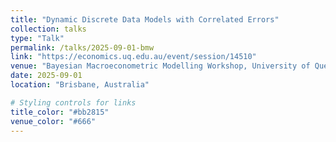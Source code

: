 ```yaml
---
title: "Dynamic Discrete Data Models with Correlated Errors"
collection: talks
type: "Talk"
permalink: /talks/2025-09-01-bmw
link: "https://economics.uq.edu.au/event/session/14510"
venue: "Bayesian Macroeconometric Modelling Workshop, University of Queensland"
date: 2025-09-01
location: "Brisbane, Australia"

# Styling controls for links
title_color: "#bb2815"
venue_color: "#666"
---
```

